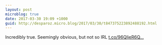 ```yaml
---
layout: post
microblog: true
date: 2017-03-30 19:09 +1000
guid: http://desparoz.micro.blog/2017/03/30/t847375223892488192.html
---
```

Incredibly true. Seemingly obvious, but not so IRL [t.co/96QIjeR6Q...](https://t.co/96QIjeR6QN)
